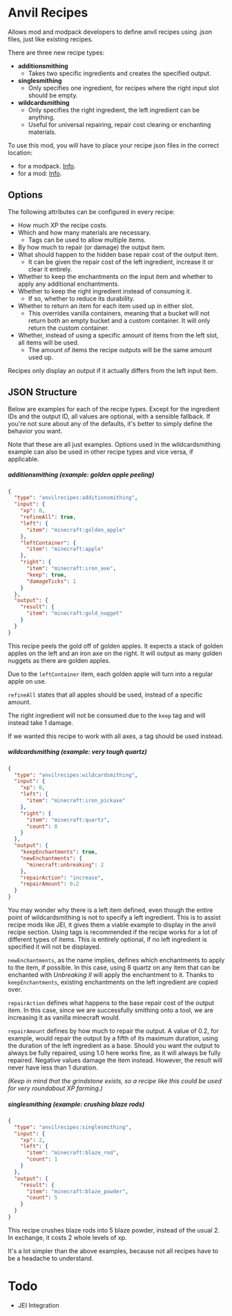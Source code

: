 # Anvil Recipes
Allows mod and modpack developers to define anvil recipes using .json files, just like existing recipes.

There are three new recipe types:
- **additionsmithing**
	- Takes two specific ingredients and creates the specified output.
- **singlesmithing**
	- Only specifies one ingredient, for recipes where the right input slot should be empty.
- **wildcardsmithing**
	- Only specifies the right ingredient, the left ingredient can be anything.
	- Useful for universal repairing, repair cost clearing or enchanting materials.

To use this mod, you will have to place your recipe json files in the correct location:
- for a modpack. [Info](https://minecraft.gamepedia.com/Tutorials/Creating_a_data_pack).
- for a mod: [Info](https://mcforge.readthedocs.io/en/latest/utilities/recipes/).

## Options
The following attributes can be configured in every recipe:
- How much XP the recipe costs.
- Which and how many materials are necessary.
    - Tags can be used to allow multiple items.
- By how much to repair (or damage) the output item.
- What should happen to the hidden base repair cost of the output item.
    - It can be given the repair cost of the left ingredient, increase it or clear it entirely.
- Whether to keep the enchantments on the input item and whether to apply any additional enchantments.
- Whether to keep the right ingredient instead of consuming it.
    - If so, whether to reduce its durability.
- Whether to return an item for each item used up in either slot.
    - This overrides vanilla containers, meaning that a bucket will not return both an empty bucket and a custom container.
    It will only return the custom container.
- Whether, instead of using a specific amount of items from the left slot, all items will be used.
    - The amount of items the recipe outputs will be the same amount used up.

Recipes only display an output if it actually differs from the left input item.

## JSON Structure
Below are examples for each of the recipe types.
Except for the ingredient IDs and the output ID, all values are optional, with a sensible fallback.
If you're not sure about any of the defaults, it's better to simply define the behavior you want.

Note that these are all just examples. Options used in the wildcardsmithing example can also be used in other recipe types and vice versa, if applicable.

##### additionsmithing (example: golden apple peeling)
```json
{
  "type": "anvilrecipes:additionsmithing",
  "input": {
    "xp": 0,
    "refineAll": true,
    "left": {
      "item": "minecraft:golden_apple"
    },
    "leftContainer": {
      "item": "minecraft:apple"
    },
    "right": {
      "item": "minecraft:iron_axe",
      "keep": true,
      "damageTicks": 1
    }
  },
  "output": {
    "result": {
      "item": "minecraft:gold_nugget"
    }
  }
}
```
This recipe peels the gold off of golden apples. It expects a stack of golden apples on the left and an iron axe on the right. It will output as many golden nuggets as there are golden apples.

Due to the ``leftContainer`` item, each golden apple will turn into a regular apple on use.

``refineAll`` states that all apples should be used, instead of a specific amount.

The right ingredient will not be consumed due to the ``keep`` tag and will instead take 1 damage.

If we wanted this recipe to work with all axes, a tag should be used instead.

##### wildcardsmithing (example: very tough quartz)
```json
{
  "type": "anvilrecipes:wildcardsmithing",
  "input": {
    "xp": 0,
    "left": {
      "item": "minecraft:iron_pickaxe"
    },
    "right": {
      "item": "minecraft:quartz",
      "count": 8
    }
  },
  "output": {
    "keepEnchantments": true,
    "newEnchantments": {
      "minecraft:unbreaking": 2
    },
    "repairAction": "increase",
    "repairAmount": 0.2
  }
}
```
You may wonder why there is a left item defined, even though the entire point of wildcardsmithing is not to specify a left ingredient.
This is to assist recipe mods like JEI, it gives them a viable example to display in the anvil recipe section. Using tags is recommended if the recipe works for a lot of different types of items.
This is entirely optional, if no left ingredient is specified it will not be displayed.

``newEnchantments``, as the name implies, defines which enchantments to apply to the item, if possible.
In this case, using 8 quartz on any item that can be enchanted with *Unbreaking II* will apply the enchantment to it.
Thanks to ``keepEnchantments``, existing enchantments on the left ingredient are copied over.

``repairAction`` defines what happens to the base repair cost of the output item.
In this case, since we are successfully smithing onto a tool, we are increasing it as vanilla minecraft would.

``repairAmount`` defines by how much to repair the output. A value of 0.2, for example, would repair the output by a fifth of its maximum duration, using the duration of the left ingredient as a base.
Should you want the output to always be fully repaired, using 1.0 here works fine, as it will always be fully repaired.
Negative values damage the item instead. However, the result will never have less than 1 duration.

*(Keep in mind that the grindstone exists, so a recipe like this could be used for very roundabout XP farming.)*

##### singlesmithing (example: crushing blaze rods)
```json
{
  "type": "anvilrecipes:singlesmithing",
  "input": {
    "xp": 2,
    "left": {
      "item": "minecraft:blaze_rod",
      "count": 1
    }
  },
  "output": {
    "result": {
      "item": "minecraft:blaze_powder",
      "count": 5
    }
  }
}
```
This recipe crushes blaze rods into 5 blaze powder, instead of the usual 2. In exchange, it costs 2 whole levels of xp.

It's a lot simpler than the above examples, because not all recipes have to be a headache to understand.

# Todo
- JEI Integration